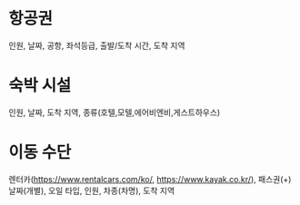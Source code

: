 # 항공권
인원, 날짜, 공항, 좌석등급, 출발/도착 시간, 도착 지역
# 숙박 시설
인원, 날짜, 도착 지역, 종류(호텔,모텔,에어비엔비,게스트하우스)
# 이동 수단
렌터카(https://www.rentalcars.com/ko/, https://www.kayak.co.kr/), 패스권(+)
날짜(개별), 오일 타입, 인원, 차종(차명), 도착 지역
